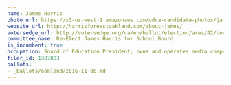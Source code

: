 ```yaml
---
name: James Harris
photo_url: https://s3-us-west-1.amazonaws.com/odca-candidate-photos/james-harris.png
website_url: http://harrisforeastoakland.com/about-james/
votersedge_url: http://votersedge.org/ca/en/ballot/election/area/42/contests/contest/13219/candidate/130703?&county=Alameda%20County&election_authority_id=1
committee_name: Re-Elect James Harris for School Board
is_incumbent: true
occupation: Board of Education President; owns and operates media company in San Francisco
filer_id: 1387803
ballots:
- _ballots/oakland/2016-11-08.md
---
```

